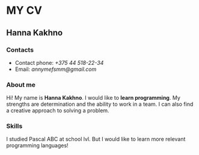 # MY CV
## Hanna Kakhno
### Contacts
- Contact phone: _+375 44 518-22-34_
- Email: _annymefsmm@gmail.com_
### About me
Hi! My name is __Hanna Kakhno__. I would like to __learn programming__. My strengths are determination and the ability to work in a team. I can also find a creative approach to solving a problem.
### Skills
I studied Pascal ABC at school lvl. But I would like to learn more relevant programming languages!